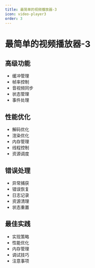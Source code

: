 ```yaml
---
title: 最简单的视频播放器-3
icon: video-player3
order: 3
---
```


# 最简单的视频播放器-3

## 高级功能
- 缓冲管理
- 帧率控制
- 音视频同步
- 状态管理
- 事件处理

## 性能优化
- 解码优化
- 渲染优化
- 内存管理
- 线程控制
- 资源调度

## 错误处理
- 异常捕获
- 错误恢复
- 日志记录
- 资源清理
- 状态重置

## 最佳实践
- 实现策略
- 性能优化
- 内存管理
- 调试技巧
- 注意事项
